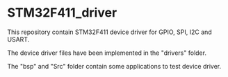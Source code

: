 # STM32F411_driver
This repository contain STM32F411 device driver for GPIO, SPI, I2C and USART.

The device driver files have been implemented in the "drivers" folder.

The "bsp" and "Src" folder contain some applications to test device driver.
